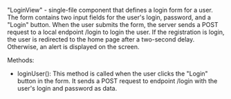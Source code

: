 "LoginView" - single-file component that defines a login form for a user. The form contains two input fields for the user's login, password, and a "Login" button. When the user submits the form, the server sends a POST request to a local endpoint /login to login the user. If the registration is login, the user is redirected to the home page after a two-second delay. Otherwise, an alert is displayed on the screen.

Methods:
- loginUser():  This method is called when the user clicks the "Login" button in the form. It sends a POST request to endpoint /login with the user's login and password as data.
